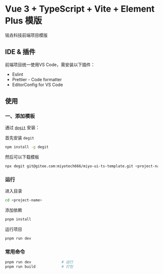 # Vue 3 + TypeScript + Vite + Element Plus 模版
铭垚科技前端项目模版

## IDE & 插件
前端项目统一使用VS Code，需安装以下插件：
- Eslint
- Prettier - Code formatter
- EditorConfig for VS Code

## 使用

### 一、添加模板

通过 [`degit`](https://github.com/Rich-Harris/degit) 安装：

首先安装 `degit`

```sh
npm install -g degit
```

然后可以下载模板

```sh
npx degit git@gitee.com:miyotech666/miyo-ui-ts-template.git <project-name>
```

### 运行

进入目录

```sh
cd <project-name>
```

添加依赖

```sh
pnpm install
```

运行项目

```sh
pnpm run dev
```

### 常用命令

```sh
pnpm run dev              # 运行
pnpm run build            # 打包
```
